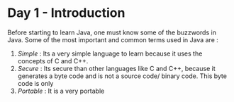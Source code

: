 # Day 1 - Introduction

Before starting to learn Java, one must know some of the buzzwords in Java.
Some of the most important and common terms used in Java are : 
1. *Simple* : Its a very simple language to learn because it uses the concepts of C and C++.
2. *Secure* : Its secure than other languages like C and C++, because it generates a byte code and is not a source code/ binary code. This byte code is only 
3. *Portable* : It is a very portable